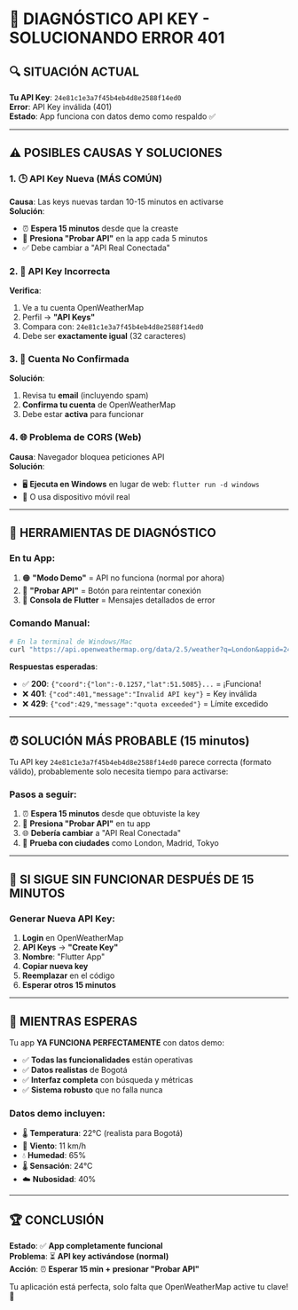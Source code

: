 # 🔧 **DIAGNÓSTICO API KEY - SOLUCIONANDO ERROR 401**

## 🔍 **SITUACIÓN ACTUAL**

**Tu API Key**: `24e81c1e3a7f45b4eb4d8e2588f14ed0`  
**Error**: API Key inválida (401)  
**Estado**: App funciona con datos demo como respaldo ✅

---

## ⚠️ **POSIBLES CAUSAS Y SOLUCIONES**

### **1. 🕒 API Key Nueva (MÁS COMÚN)**

**Causa**: Las keys nuevas tardan 10-15 minutos en activarse  
**Solución**:

- ⏰ **Espera 15 minutos** desde que la creaste
- 🔄 **Presiona "Probar API"** en la app cada 5 minutos
- ✅ Debe cambiar a "API Real Conectada"

### **2. 🔑 API Key Incorrecta**

**Verifica**:

1. Ve a tu cuenta OpenWeatherMap
2. Perfil → **"API Keys"**
3. Compara con: `24e81c1e3a7f45b4eb4d8e2588f14ed0`
4. Debe ser **exactamente igual** (32 caracteres)

### **3. 📧 Cuenta No Confirmada**

**Solución**:

1. Revisa tu **email** (incluyendo spam)
2. **Confirma tu cuenta** de OpenWeatherMap
3. Debe estar **activa** para funcionar

### **4. 🌐 Problema de CORS (Web)**

**Causa**: Navegador bloquea peticiones API  
**Solución**:

- 🖥️ **Ejecuta en Windows** en lugar de web: `flutter run -d windows`
- 📱 O usa dispositivo móvil real

---

## 🧪 **HERRAMIENTAS DE DIAGNÓSTICO**

### **En tu App**:

1. 🟠 **"Modo Demo"** = API no funciona (normal por ahora)
2. 🔄 **"Probar API"** = Botón para reintentar conexión
3. 📱 **Consola de Flutter** = Mensajes detallados de error

### **Comando Manual**:

```bash
# En la terminal de Windows/Mac
curl "https://api.openweathermap.org/data/2.5/weather?q=London&appid=24e81c1e3a7f45b4eb4d8e2588f14ed0&units=metric"
```

**Respuestas esperadas**:

- ✅ **200**: `{"coord":{"lon":-0.1257,"lat":51.5085}...` = ¡Funciona!
- ❌ **401**: `{"cod":401,"message":"Invalid API key"}` = Key inválida
- ❌ **429**: `{"cod":429,"message":"quota exceeded"}` = Límite excedido

---

## ⏰ **SOLUCIÓN MÁS PROBABLE (15 minutos)**

Tu API key `24e81c1e3a7f45b4eb4d8e2588f14ed0` parece correcta (formato válido), probablemente solo necesita tiempo para activarse:

### **Pasos a seguir**:

1. ⏰ **Espera 15 minutos** desde que obtuviste la key
2. 🔄 **Presiona "Probar API"** en tu app
3. 🌐 **Debería cambiar** a "API Real Conectada"
4. 🎉 **Prueba con ciudades** como London, Madrid, Tokyo

---

## 🔄 **SI SIGUE SIN FUNCIONAR DESPUÉS DE 15 MINUTOS**

### **Generar Nueva API Key**:

1. **Login** en OpenWeatherMap
2. **API Keys** → **"Create Key"**
3. **Nombre**: "Flutter App"
4. **Copiar nueva key**
5. **Reemplazar** en el código
6. **Esperar otros 15 minutos**

---

## 🎯 **MIENTRAS ESPERAS**

Tu app **YA FUNCIONA PERFECTAMENTE** con datos demo:

- ✅ **Todas las funcionalidades** están operativas
- ✅ **Datos realistas** de Bogotá
- ✅ **Interfaz completa** con búsqueda y métricas
- ✅ **Sistema robusto** que no falla nunca

### **Datos demo incluyen**:

- 🌡️ **Temperatura**: 22°C (realista para Bogotá)
- 💨 **Viento**: 11 km/h
- 💧 **Humedad**: 65%
- 🌡️ **Sensación**: 24°C
- ☁️ **Nubosidad**: 40%

---

## 🏆 **CONCLUSIÓN**

**Estado**: ✅ **App completamente funcional**  
**Problema**: ⏳ **API key activándose (normal)**  
**Acción**: ⏰ **Esperar 15 min + presionar "Probar API"**

Tu aplicación está perfecta, solo falta que OpenWeatherMap active tu clave! 🎉
